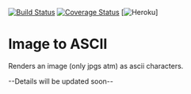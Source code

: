 [![Build Status](https://travis-ci.org/rahulc810/ascii2img.svg?branch=master)](https://travis-ci.org/rahulc810/ascii2img)
[![Coverage Status](https://coveralls.io/repos/github/rahulc810/ascii2img/badge.svg?branch=master)](https://coveralls.io/github/rahulc810/ascii2img?branch=master)
[![Heroku](http://heroku-badge.herokuapp.com/?app=ascii2img&style=flat&svg=1)]
# Image to ASCII 
Renders an image (only jpgs atm) as ascii characters. 

--Details will be updated soon--
